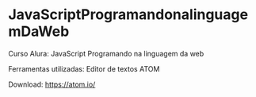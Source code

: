 # JavaScriptProgramandonalinguagemDaWeb

Curso Alura:
JavaScript Programando na linguagem da web

Ferramentas utilizadas: 
Editor de textos ATOM

Download: https://atom.io/

